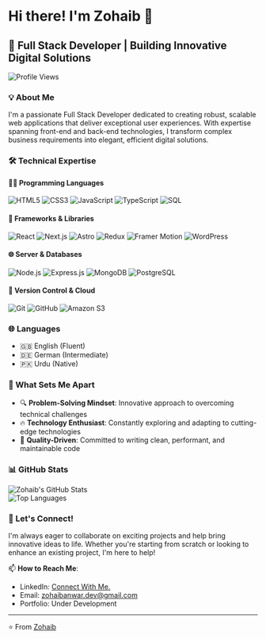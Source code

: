 # Hi there! I'm Zohaib 👋  

## 🚀 Full Stack Developer | Building Innovative Digital Solutions 

![Profile Views](https://komarev.com/ghpvc/?username=iamzohaibanwar&style=flat-square)  

### 💡 About Me  

I'm a passionate Full Stack Developer dedicated to creating robust, scalable web applications that deliver exceptional user experiences. With expertise spanning front-end and back-end technologies, I transform complex business requirements into elegant, efficient digital solutions.  

### 🛠️ Technical Expertise  

#### 🧑‍💻 Programming Languages  
![HTML5](https://img.shields.io/badge/-HTML5-E34F26?style=flat-square&logo=html5&logoColor=white) 
![CSS3](https://img.shields.io/badge/-CSS3-1572B6?style=flat-square&logo=css3&logoColor=white) 
![JavaScript](https://img.shields.io/badge/-JavaScript-F7DF1E?style=flat-square&logo=javascript&logoColor=black) 
![TypeScript](https://img.shields.io/badge/-TypeScript-3178C6?style=flat-square&logo=typescript&logoColor=white) 
![SQL](https://img.shields.io/badge/-SQL-4479A1?style=flat-square&logo=mysql&logoColor=white)  

#### 🔧 Frameworks & Libraries  
![React](https://img.shields.io/badge/-React-61DAFB?style=flat-square&logo=react&logoColor=black) 
![Next.js](https://img.shields.io/badge/-Next.js-000000?style=flat-square&logo=next.js&logoColor=white)
![Astro](https://img.shields.io/badge/-Astro-FF5D01?style=flat-square&logo=astro&logoColor=white) 
![Redux](https://img.shields.io/badge/-Redux-764ABC?style=flat-square&logo=redux&logoColor=white) 
![Framer Motion](https://img.shields.io/badge/-Framer%20Motion-0055FF?style=flat-square&logo=framer&logoColor=white) 
![WordPress](https://img.shields.io/badge/-WordPress-21759B?style=flat-square&logo=wordpress&logoColor=white) 

#### 🌐 Server & Databases 
![Node.js](https://img.shields.io/badge/-Node.js-339933?style=flat-square&logo=nodedotjs&logoColor=white) 
![Express.js](https://img.shields.io/badge/-Express.js-000000?style=flat-square&logo=express&logoColor=white) 
![MongoDB](https://img.shields.io/badge/-MongoDB-47A248?style=flat-square&logo=mongodb&logoColor=white) 
![PostgreSQL](https://img.shields.io/badge/-PostgreSQL-336791?style=flat-square&logo=postgresql&logoColor=white)  

#### 🔗 Version Control & Cloud  
![Git](https://img.shields.io/badge/-Git-F05032?style=flat-square&logo=git&logoColor=white) 
![GitHub](https://img.shields.io/badge/-GitHub-181717?style=flat-square&logo=github&logoColor=white) 
![Amazon S3](https://img.shields.io/badge/-Amazon%20S3-569A31?style=flat-square&logo=amazon-s3&logoColor=white)  

### 🌐 Languages  
- 🇬🇧 English (Fluent)  
- 🇩🇪 German (Intermediate)  
- 🇵🇰 Urdu (Native)  

### 🌟 What Sets Me Apart  
- 🔍 **Problem-Solving Mindset**: Innovative approach to overcoming technical challenges  
- 🔥 **Technology Enthusiast**: Constantly exploring and adapting to cutting-edge technologies  
- 🎯 **Quality-Driven**: Committed to writing clean, performant, and maintainable code  


### 📊 GitHub Stats  

![Zohaib's GitHub Stats](https://github-readme-stats.vercel.app/api?username=iamzohaibanwar&show_icons=true&theme=radical)  
![Top Languages](https://github-readme-stats.vercel.app/api/top-langs/?username=iamzohaibanwar&layout=compact&theme=radical)   

### 🤝 Let's Connect!  
I'm always eager to collaborate on exciting projects and help bring innovative ideas to life. Whether you're starting from scratch or looking to enhance an existing project, I'm here to help!  

📫 **How to Reach Me**:  
- LinkedIn: [Connect With Me.](https://www.linkedin.com/in/iamzohaibanwar/)  
- Email: zohaibanwar.dev@gmail.com  
- Portfolio: Under Development

---  
⭐ From [Zohaib](https://github.com/yourgithubusername)  
